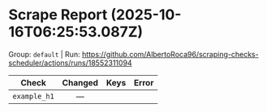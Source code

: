 # Scrape Report (2025-10-16T06:25:53.087Z)

Group: `default`  |  Run: https://github.com/AlbertoRoca96/scraping-checks-scheduler/actions/runs/18552311094

| Check | Changed | Keys | Error |
|---|:---:|:--|:--|
| `example_h1` | — |  |  |
